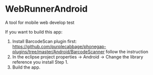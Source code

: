 WebRunnerAndroid
================

A tool for mobile web develop test

If you want to build this app:
1. Install BarcodeScan plugin first:
	https://github.com/purplecabbage/phonegap-plugins/tree/master/Android/BarcodeScanner
	follow the instruction
2. In the eclipse project properties -> Android -> Change the library reference you install Step 1.
3. Build the app.
